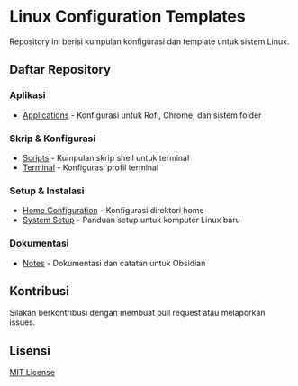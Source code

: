# Linux Configuration Templates

Repository ini berisi kumpulan konfigurasi dan template untuk sistem Linux.

## Daftar Repository

### Aplikasi
- [Applications](https://github.com/LINUX-TEMPLATE/applications) - Konfigurasi untuk Rofi, Chrome, dan sistem folder

### Skrip & Konfigurasi
- [Scripts](https://github.com/LINUX-TEMPLATE/script) - Kumpulan skrip shell untuk terminal
- [Terminal](https://github.com/LINUX-TEMPLATE/terminal) - Konfigurasi profil terminal

### Setup & Instalasi
- [Home Configuration](https://github.com/LINUX-TEMPLATE/HOME) - Konfigurasi direktori home
- [System Setup](https://github.com/LINUX-TEMPLATE/setup) - Panduan setup untuk komputer Linux baru

### Dokumentasi
- [Notes](https://github.com/LINUX-TEMPLATE/notes) - Dokumentasi dan catatan untuk Obsidian

## Kontribusi
Silakan berkontribusi dengan membuat pull request atau melaporkan issues.

## Lisensi
[MIT License](LICENSE)
